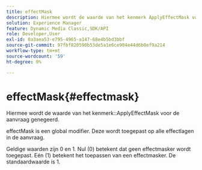 ```yaml
---
title: effectMask
description: Hiermee wordt de waarde van het kenmerk ApplyEffectMask voor de aanvraag genegeerd.
solution: Experience Manager
feature: Dynamic Media Classic,SDK/API
role: Developer,User
exl-id: 0a3aea53-e795-4965-a147-68e4b5bd3bbf
source-git-commit: 97fbf820590b53de5a1e6ce904e44d6b0ef9a214
workflow-type: tm+mt
source-wordcount: '59'
ht-degree: 0%

---
```


# effectMask{#effectmask}

Hiermee wordt de waarde van het kenmerk::ApplyEffectMask voor de aanvraag genegeerd.

effectMask is een global modifier. Deze wordt toegepast op alle effectlagen in de aanvraag.

Geldige waarden zijn 0 en 1. Nul (0) betekent dat geen effectmasker wordt toegepast. Eén (1) betekent het toepassen van een effectmasker. De standaardwaarde is 1.
